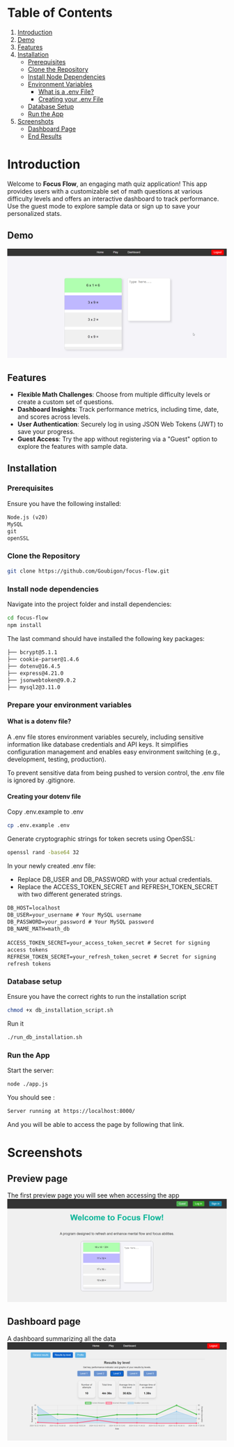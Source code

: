 # Table of Contents
1. [Introduction](#introduction)
2. [Demo](#demo)
3. [Features](#features)
4. [Installation](#installation)
    - [Prerequisites](#prerequisites)
    - [Clone the Repository](#clone-the-repository)
    - [Install Node Dependencies](#install-node-dependencies)
    - [Environment Variables](#prepare-your-environment-variables)
        - [What is a .env File?](#what-is-a-dotenv-file)
        - [Creating your .env File](#creating-your-dotenv-file)
    - [Database Setup](#database-setup)
    - [Run the App](#run-the-app)
5. [Screenshots](#screenshots)
    - [Dashboard Page](#dashboard-page)
    - [End Results](#end-results)

# Introduction

Welcome to **Focus Flow**, an engaging math quiz application! 
This app provides users with a customizable set of math questions at various difficulty levels and offers an interactive dashboard to track performance. Use the guest mode to explore sample data or sign up to save your personalized stats.

## Demo
![App Demo](assets/exercise_demo.gif)



## Features
- **Flexible Math Challenges**: Choose from multiple difficulty levels or create a custom set of questions.
- **Dashboard Insights**: Track performance metrics, including time, date, and scores across levels.
- **User Authentication**: Securely log in using JSON Web Tokens (JWT) to save your progress.
- **Guest Access**: Try the app without registering via a "Guest" option to explore the features with sample data.

## Installation
### Prerequisites
Ensure you have the following installed:
```
Node.js (v20)
MySQL
git
openSSL
```

### Clone the Repository

```bash
git clone https://github.com/Goubigon/focus-flow.git
```

### Install node dependencies
Navigate into the project folder and install dependencies:
```bash
cd focus-flow
npm install
```
The last command should have installed the following key packages:
```
├── bcrypt@5.1.1
├── cookie-parser@1.4.6
├── dotenv@16.4.5
├── express@4.21.0
├── jsonwebtoken@9.0.2
├── mysql2@3.11.0
```

### Prepare your environment variables

#### What is a dotenv file?
A .env file stores environment variables securely, including sensitive information like database credentials and API keys. It simplifies configuration management and enables easy environment switching (e.g., development, testing, production).

To prevent sensitive data from being pushed to version control, the .env file is ignored by .gitignore.

#### Creating your dotenv file
Copy .env.example to .env
```bash
cp .env.example .env
```
Generate cryptographic strings for token secrets using OpenSSL:
```bash
openssl rand -base64 32
```
In your newly created .env file:
- Replace DB_USER and DB_PASSWORD with your actual credentials.
- Replace the ACCESS_TOKEN_SECRET and REFRESH_TOKEN_SECRET with two different generated strings.
```
DB_HOST=localhost
DB_USER=your_username # Your MySQL username
DB_PASSWORD=your_password # Your MySQL password
DB_NAME_MATH=math_db

ACCESS_TOKEN_SECRET=your_access_token_secret # Secret for signing access tokens
REFRESH_TOKEN_SECRET=your_refresh_token_secret # Secret for signing refresh tokens
```



### Database setup
Ensure you have the correct rights to run the installation script
```bash
chmod +x db_installation_script.sh
```

Run it
```bash
./run_db_installation.sh
```

### Run the App

Start the server:
```bash
node ./app.js
```

You should see :
```bash
Server running at https://localhost:8000/
```

And you will be able to access the page by following that link.

# Screenshots

## Preview page
The first preview page you will see when accessing the app
![App Screenshot](assets/preview.png)

## Dashboard page
A dashboard summarizing all the data
![App Screenshot](assets/dashboard_lvl3.png)
